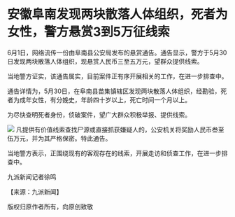 

# 安徽阜南发现两块散落人体组织，死者为女性，警方悬赏3到5万征线索

6月1日，网络流传一份由阜南县公安局发布的悬赏通告。通告显示，警方于5月30日发现两块散落人体组织，现悬赏人民币三至五万元，望群众提供线索。

当地警方证实，该通告属实，目前案件正有序开展相关的工作，在进一步排查中。

通告详情为，5月30日，在阜南县苗集镇辖区发现两块散落人体组织，经勘验，死者为成年女性，有分娩史，年龄四十岁以上，死亡时间一个月以上。

为尽快查明死者身份，侦破案件，望广大群众积极举报、提供线索。

![](https://inews.gtimg.com/om_bt/O0FYzLCGAC0SlsvlqJozYF-OOYDQ0ZSD31JL8o-WUQTd4AA/1000)
凡提供有价值线索查找尸源或直接抓获嫌疑人的，公安机关将奖励人民币叁至伍万元，并为其严格保密。特此通告。

当地警方表示，正围绕现有的客观存在的线索，开展走访和侦查工作，在进一步排查中。

九派新闻记者徐鸣

【来源：九派新闻】

版权归原作者所有，向原创致敬

